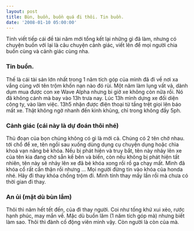 ```yaml
---
layout: post
title: Bùn, buồn, buồn quá đi thôi. Tin buồn.
date: '2008-01-10 05:00:00'
---
```


Tính viết tiếp cái đề tài năm mới tổng kết lại những gì đã làm, nhưng có chuyện buồn với lại là câu chuyện cảnh giác, viết lên để mọi người chia buồn cùng và cảnh giác cùng nha.

### Tin buồn.
Thế là cái tài sản lớn nhất trong 1 năm tích góp của mình đã đi về nơi xa vắng cùng với tên trộm khốn nạn nào đó rùi. Một năm làm lụng vất vả, dành dụm mua được con xe Wave Alpha nhưng bi giờ xe không còn nữa rồi. Nó đã không cánh mà bay vào 13h trưa nay.
Lúc 13h mình dựng xe đối diện công ty, vào làm việc. 13h5 nhận được điện thoại từ tầng trệt giọi lên báo mất xe. Thật không ngờ nhanh đến kinh khủng, chỉ trong không đầy 5ph.

### Cảnh giác (cái này là dự đoán thôi nhé)
Thủ đoạn của bọn chúng không có gì là mới cả. Chúng có 2 tên chở nhau. tới chổ để xe, tên ngồi sau xuống dùng dụng cụ chuyện dụng hoặc chìa khoá vạn năng bẻ khóa. Nếu bị phát hiện và truy bắt, tên này nhảy lên xe của tên kia đang chờ sẵn kế bên và biến, còn nếu không bị phát hiện tất nhiên, tên này sẽ nhảy lên xe đã bẻ khóa xong rồi rồ ga chạy mất.
Mình đã khóa cổ rất cẩn thận rồi nhưng …
Mọi người đừng tin vào khóa của honda nhé. Hãy đi thay khóa chống trộm đi. Mình tính thay mấy lần rồi mà chưa có thời gian đi thay.

### An ủi (mặt dù bùn lắm)
Thôi thì năm hết tết đến, của đi thay người. Coi như tống khứ xui xẻo, rước hạnh phúc, may mắn về. Mặc dù buồn lăm (1 năm tích góp mà) nhưng biết làm sao. Thôi thì đành cố động viên mình vậy. Còn người là còn của mà. 
